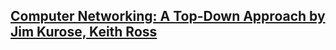 ## [Computer Networking: A Top-Down Approach by Jim Kurose, Keith Ross](https://gaia.cs.umass.edu/kurose_ross/about.php) 



